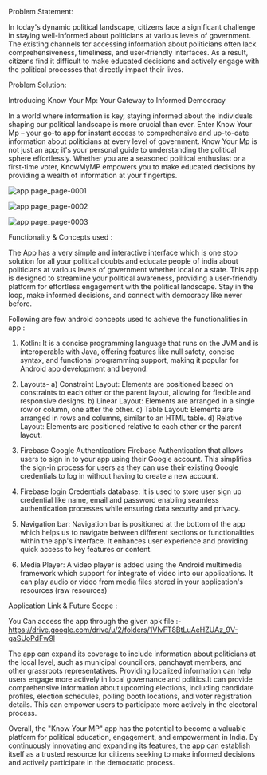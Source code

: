 Problem Statement:

In today's dynamic political landscape, citizens face a significant challenge in staying well-informed about politicians at various levels of government. The existing channels for accessing information about politicians often lack comprehensiveness, timeliness, and user-friendly interfaces. As a result, citizens find it difficult to make educated decisions and actively engage with the political processes that directly impact their lives.

Problem Solution:

Introducing Know Your Mp: Your Gateway to Informed Democracy

In a world where information is key, staying informed about the individuals shaping our political landscape is more crucial than ever. Enter Know Your Mp – your go-to app for instant access to comprehensive and up-to-date information about politicians at every level of government.
Know Your Mp is not just an app; it's your personal guide to understanding the political sphere effortlessly. Whether you are a seasoned political enthusiast or a first-time voter, KnowMyMP empowers you to make educated decisions by providing a wealth of information at your fingertips.

![app page_page-0001](https://github.com/Sahil-Kumar7253/Know-Your-MP/assets/145589715/4279151f-378a-47ab-a0ed-7acf1e9cf47f)


![app page_page-0002](https://github.com/Sahil-Kumar7253/Know-Your-MP/assets/145589715/708d4872-0cbd-4e8b-873f-a23594708bd5)


![app page_page-0003](https://github.com/Sahil-Kumar7253/Know-Your-MP/assets/145589715/c3dfd1ad-954a-472c-9a33-853a88a5f3a3)


Functionality & Concepts used :

The App has a very simple and interactive interface which is one stop solution for all your political doubts and educate people of india about politicians at various levels of government whether local or a state. This app is designed to streamline your political awareness, providing a user-friendly platform for effortless engagement with the political landscape. Stay in the loop, make informed decisions, and connect with democracy like never before.

Following are few android concepts used to achieve the functionalities in app :

1. Kotlin: 
It is a concise programming language that runs on the JVM and is interoperable with Java, offering features like null safety, concise syntax, and functional programming support, making it popular for Android app development and beyond.


2. Layouts-
a) Constraint Layout: Elements are positioned based on constraints to each other or the parent layout, allowing for flexible and responsive designs.
b) Linear Layout: Elements are arranged in a single row or column, one after the other.
c) Table Layout: Elements are arranged in rows and columns, similar to an HTML table.
d) Relative Layout: Elements are positioned relative to each other or the parent layout.


3. Firebase Google Authentication: 
Firebase Authentication that allows users to sign in to your app using their Google account. This simplifies the sign-in process for users as they can use their existing Google credentials to log in without having to create a new account.


4. Firebase login Credentials database:
It is used to store user sign up credential like name, email and password enabling seamless authentication processes while ensuring data security and privacy.


5. Navigation bar: 
Navigation bar is positioned at the bottom of the app which helps us to navigate between different sections or functionalities within the app's interface.
It enhances user experience and providing quick access to key features or content.

6. Media Player:
A video player is added using the Android multimedia framework which support for integrate of video into our applications.
It can play audio or video from media files stored in your application's resources (raw resources)

Application Link & Future Scope :

You Can access the app through the given apk file :-
https://drive.google.com/drive/u/2/folders/1VIvFT8BtLuAeHZUAz_9V-gaSUoPdFw9l


The app can expand its coverage to include information about politicians at the local level, such as municipal councillors, panchayat members, and other grassroots representatives. Providing localized information can help users engage more actively in local governance and politics.It can provide comprehensive information about upcoming elections, including candidate profiles, election schedules, polling booth locations, and voter registration details. This can empower users to participate more actively in the electoral process.

Overall, the "Know Your MP" app has the potential to become a valuable platform for political education, engagement, and empowerment in India. By continuously innovating and expanding its features, the app can establish itself as a trusted resource for citizens seeking to make informed decisions and actively participate in the democratic process.

